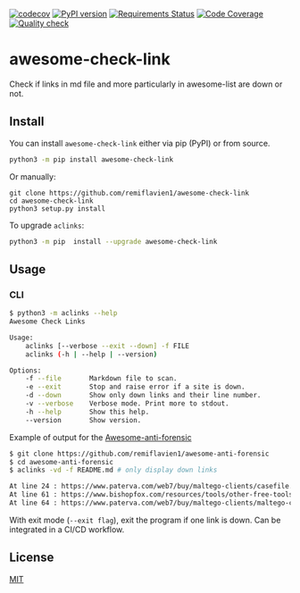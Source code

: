[![codecov](https://codecov.io/gh/remiflavien1/awesome-check-link/branch/master/graph/badge.svg)](https://codecov.io/gh/remiflavien1/awesome-check-link)  [![PyPI version](https://badge.fury.io/py/awesome-check-link.svg)](https://badge.fury.io/py/awesome-check-link) [![Requirements Status](https://requires.io/github/remiflavien1/awesome-check-link/requirements.svg?branch=master)](https://requires.io/github/remiflavien1/awesome-check-link/requirements/?branch=master) [![Code Coverage](https://github.com/remiflavien1/awesome-check-link/workflows/Code%20coverage/badge.svg)](https://github.com/remiflavien1/awesome-check-link/actions?query=workflow%3A%22Code+coverage%22) [![Quality check](https://github.com/remiflavien1/awesome-check-link/workflows/Quality%20check/badge.svg)](https://github.com/remiflavien1/awesome-check-link/actions?query=workflow%3A%22Quality+check%22)

# awesome-check-link

Check if links in md file and more particularly in awesome-list are down or not.

## Install

You can install ```awesome-check-link``` either via pip (PyPI) or from source.
```bash
python3 -m pip install awesome-check-link
```
Or manually:
```
git clone https://github.com/remiflavien1/awesome-check-link
cd awesome-check-link
python3 setup.py install
```

To upgrade ```aclinks```: 
```sh
python3 -m pip  install --upgrade awesome-check-link
```

## Usage
### CLI 

```sh
$ python3 -m aclinks --help  
Awesome Check Links 

Usage:
    aclinks [--verbose --exit --down] -f FILE
    aclinks (-h | --help | --version)

Options:
    -f --file       Markdown file to scan.
    -e --exit       Stop and raise error if a site is down.
    -d --down       Show only down links and their line number.
    -v --verbose    Verbose mode. Print more to stdout.
    -h --help       Show this help.
    --version       Show version.
```

Example of output for the [Awesome-anti-forensic](https://github.com/remiflavien1/awesome-anti-forensic)
```sh
$ git clone https://github.com/remiflavien1/awesome-anti-forensic
$ cd awesome-anti-forensic
$ aclinks -vd -f README.md # only display down links

At line 24 : https://www.paterva.com/web7/buy/maltego-clients/casefile.php : Moved Permanently ( 301 )
At line 61 : https://www.bishopfox.com/resources/tools/other-free-tools/mafia/ : Moved Permanently ( 301 )
At line 64 : https://www.paterva.com/web7/buy/maltego-clients/maltego-ce.php : Moved Permanently ( 301 )
```

With exit mode (```--exit flag```), exit the program if one link is down. Can be integrated in a CI/CD workflow.

## License

[MIT](LICENSE)